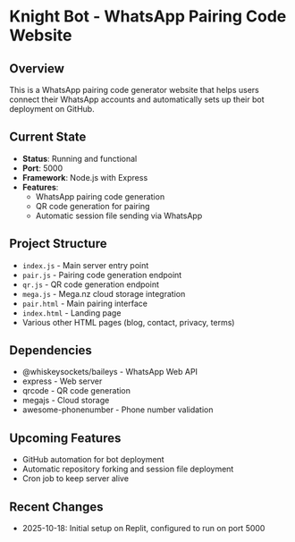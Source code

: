 # Knight Bot - WhatsApp Pairing Code Website

## Overview
This is a WhatsApp pairing code generator website that helps users connect their WhatsApp accounts and automatically sets up their bot deployment on GitHub.

## Current State
- **Status**: Running and functional
- **Port**: 5000
- **Framework**: Node.js with Express
- **Features**:
  - WhatsApp pairing code generation
  - QR code generation for pairing
  - Automatic session file sending via WhatsApp

## Project Structure
- `index.js` - Main server entry point
- `pair.js` - Pairing code generation endpoint
- `qr.js` - QR code generation endpoint
- `mega.js` - Mega.nz cloud storage integration
- `pair.html` - Main pairing interface
- `index.html` - Landing page
- Various other HTML pages (blog, contact, privacy, terms)

## Dependencies
- @whiskeysockets/baileys - WhatsApp Web API
- express - Web server
- qrcode - QR code generation
- megajs - Cloud storage
- awesome-phonenumber - Phone number validation

## Upcoming Features
- GitHub automation for bot deployment
- Automatic repository forking and session file deployment
- Cron job to keep server alive

## Recent Changes
- 2025-10-18: Initial setup on Replit, configured to run on port 5000
